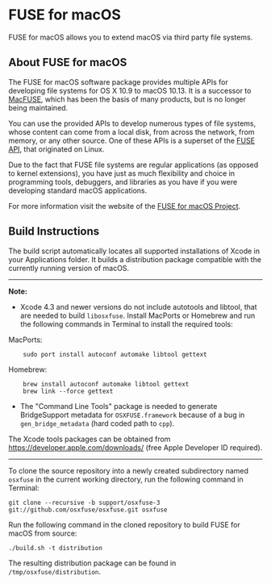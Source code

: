 FUSE for macOS
==============

FUSE for macOS allows you to extend macOS via third party file systems.

About FUSE for macOS
--------------------

The FUSE for macOS software package provides multiple APIs for developing file systems for OS X 10.9 to macOS 10.13. It is a successor to [MacFUSE](http://code.google.com/p/macfuse/), which has been the basis of many products, but is no longer being maintained.

You can use the provided APIs to develop numerous types of file systems, whose content can come from a local disk, from across the network, from memory, or any other source. One of these APIs is a superset of the [FUSE API](http://fuse.sourceforge.net/), that originated on Linux.

Due to the fact that FUSE file systems are regular applications (as opposed to kernel extensions), you have just as much flexibility and choice in programming tools, debuggers, and libraries as you have if you were developing standard macOS applications.

For more information visit the website of the [FUSE for macOS Project](http://osxfuse.github.io/).

Build Instructions
------------------

The build script automatically locates all supported installations of Xcode in your Applications folder. It builds a distribution package compatible with the currently running version of macOS.

---

**Note:**

* Xcode 4.3 and newer versions do not include autotools and libtool, that are needed to build `libosxfuse`. Install MacPorts or Homebrew and run the following commands in Terminal to install the required tools:

 MacPorts:

        sudo port install autoconf automake libtool gettext

 Homebrew:

        brew install autoconf automake libtool gettext
        brew link --force gettext

* The "Command Line Tools" package is needed to generate BridgeSupport metadata for `OSXFUSE.framework` because of a bug in `gen_bridge_metadata` (hard coded path to `cpp`).

The Xcode tools packages can be obtained from https://developer.apple.com/downloads/ (free Apple Developer ID required).

---

To clone the source repository into a newly created subdirectory named `osxfuse` in the current working directory, run the following command in Terminal:

    git clone --recursive -b support/osxfuse-3 git://github.com/osxfuse/osxfuse.git osxfuse

Run the following command in the cloned repository to build FUSE for macOS from source:

    ./build.sh -t distribution
    
The resulting distribution package can be found in `/tmp/osxfuse/distribution`.
